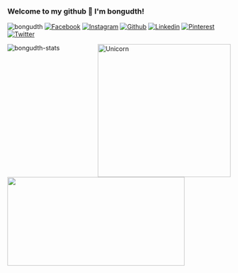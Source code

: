 ### Welcome to my github 🌸 I'm **bongudth**!
<p align="left">
  <img src="https://komarev.com/ghpvc/?username=bongudth&label=Profile%20views&color=f69673&style=flat" alt="bongudth" />
  <a href="https://www.facebook.com/bongudth/"><img src="https://img.shields.io/badge/Facebook--_.svg?style=social&logo=facebook" alt="Facebook"></a>
  <a href="https://www.instagram.com/bongudth"><img src="https://img.shields.io/badge/Instagram--_.svg?style=social&logo=instagram" alt="Instagram"></a>
  <a href="https://github.com/bongudth"><img src="https://img.shields.io/badge/Github--_.svg?style=social&logo=github" alt="Github"></a>
  <a href="https://www.linkedin.com/in/khanh-linh-huynh-thi-4449431b9/"><img src="https://img.shields.io/badge/Linkedin--_.svg?style=social&logo=linkedin" alt="Linkedin"></a>
  <a href="https://www.pinterest.com/bongudth/"><img src="https://img.shields.io/badge/Pinterest--_.svg?style=social&logo=pinterest" alt="Pinterest"></a>
  <a href="https://twitter.com/bongudth"><img src="https://img.shields.io/badge/Twitter--_.svg?style=social&logo=twitter" alt="Twitter"></a>
</p>
<img align="right" width=300px alt="Unicorn" src="https://media.giphy.com/media/3ohs4BSacFKI7A717y/giphy.gif" />
<img align="left" src="https://github-readme-stats.vercel.app/api/top-langs?username=bongudth&show_icons=true&locale=en&layout=compact&line_height=20&title_color=f69673" alt="bongudth-stats" />
<img align="left" width="400" height="200" src="https://github-readme-stats.vercel.app/api?username=bongudth&show_icons=true&hide_border=false&line_height=20&title_color=f69673&icon_color=e2a7a2&show_owner=true"/>
